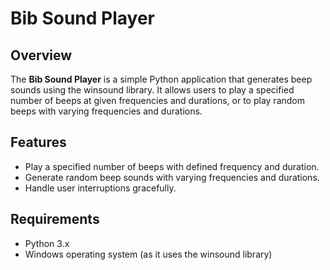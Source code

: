 # Bib Sound Player

## Overview

The **Bib Sound Player** is a simple Python application that generates beep sounds using the winsound library. It allows users to play a specified number of beeps at given frequencies and durations, or to play random beeps with varying frequencies and durations.

## Features

- Play a specified number of beeps with defined frequency and duration.
- Generate random beep sounds with varying frequencies and durations.
- Handle user interruptions gracefully.

## Requirements

- Python 3.x
- Windows operating system (as it uses the winsound library)
